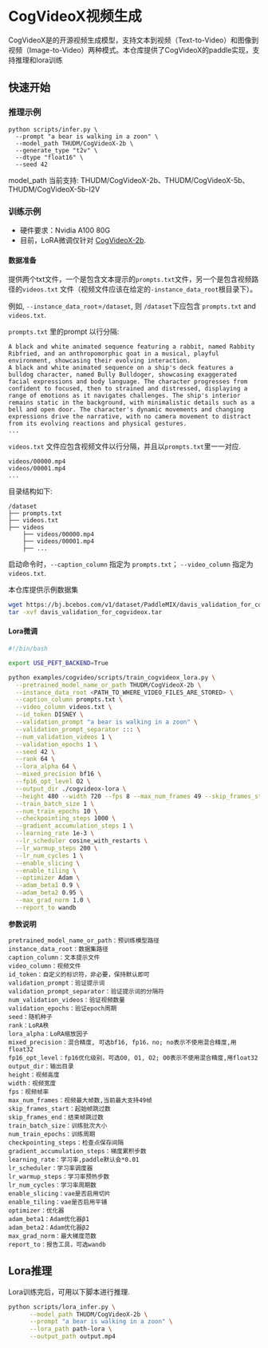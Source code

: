 # CogVideoX视频生成

CogVideoX是的开源视频生成模型，支持文本到视频（Text-to-Video）和图像到视频（Image-to-Video）两种模式。本仓库提供了CogVideoX的paddle实现，支持推理和lora训练


## 快速开始

### 推理示例

```shell
python scripts/infer.py \
  --prompt "a bear is walking in a zoon" \
  --model_path THUDM/CogVideoX-2b \
  --generate_type "t2v" \
  --dtype "float16" \
  --seed 42
```

model_path 当前支持: THUDM/CogVideoX-2b、THUDM/CogVideoX-5b、THUDM/CogVideoX-5b-I2V


### 训练示例


* 硬件要求：Nvidia A100 80G
* 目前，LoRA微调仅针对 [CogVideoX-2b](https://huggingface.co/THUDM/CogVideoX-2b).

#### 数据准备


提供两个txt文件，一个是包含文本提示的`prompts.txt`文件，另一个是包含视频路径的`videos.txt` 文件（视频文件应该在给定的`-instance_data_root`根目录下）。

例如,
`--instance_data_root`=`/dataset`, 则 `/dataset`下应包含 `prompts.txt` and `videos.txt`.

`prompts.txt` 里的prompt 以行分隔:

```
A black and white animated sequence featuring a rabbit, named Rabbity Ribfried, and an anthropomorphic goat in a musical, playful environment, showcasing their evolving interaction.
A black and white animated sequence on a ship's deck features a bulldog character, named Bully Bulldoger, showcasing exaggerated facial expressions and body language. The character progresses from confident to focused, then to strained and distressed, displaying a range of emotions as it navigates challenges. The ship's interior remains static in the background, with minimalistic details such as a bell and open door. The character's dynamic movements and changing expressions drive the narrative, with no camera movement to distract from its evolving reactions and physical gestures.
...
```

`videos.txt` 文件应包含视频文件以行分隔，并且以`prompts.txt`里一一对应.

```
videos/00000.mp4
videos/00001.mp4
...
```

目录结构如下:

```
/dataset
├── prompts.txt
├── videos.txt
├── videos
    ├── videos/00000.mp4
    ├── videos/00001.mp4
    ├── ...
```

启动命令时，`--caption_column` 指定为 `prompts.txt`； `--video_column` 指定为 `videos.txt`.

本仓库提供示例数据集
```bash
wget https://bj.bcebos.com/v1/dataset/PaddleMIX/davis_validation_for_cogvideox.tar
tar -xvf davis_validation_for_cogvideox.tar
```

#### Lora微调

```bash
#!/bin/bash

export USE_PEFT_BACKEND=True

python examples/cogvideo/scripts/train_cogvideox_lora.py \
  --pretrained_model_name_or_path THUDM/CogVideoX-2b \
  --instance_data_root <PATH_TO_WHERE_VIDEO_FILES_ARE_STORED> \
  --caption_column prompts.txt \
  --video_column videos.txt \
  --id_token DISNEY \
  --validation_prompt "a bear is walking in a zoon" \
  --validation_prompt_separator ::: \
  --num_validation_videos 1 \
  --validation_epochs 1 \
  --seed 42 \
  --rank 64 \
  --lora_alpha 64 \
  --mixed_precision bf16 \
  --fp16_opt_level O2 \
  --output_dir ./cogvideox-lora \
  --height 480 --width 720 --fps 8 --max_num_frames 49 --skip_frames_start 0 --skip_frames_end 0 \
  --train_batch_size 1 \
  --num_train_epochs 10 \
  --checkpointing_steps 1000 \
  --gradient_accumulation_steps 1 \
  --learning_rate 1e-3 \
  --lr_scheduler cosine_with_restarts \
  --lr_warmup_steps 200 \
  --lr_num_cycles 1 \
  --enable_slicing \
  --enable_tiling \
  --optimizer Adam \
  --adam_beta1 0.9 \
  --adam_beta2 0.95 \
  --max_grad_norm 1.0 \
  --report_to wandb

```

**参数说明**
```
pretrained_model_name_or_path：预训练模型路径
instance_data_root：数据集路径
caption_column：文本提示文件
video_column：视频文件
id_token：自定义的标识符，非必要，保持默认即可
validation_prompt：验证提示词
validation_prompt_separator：验证提示词的分隔符
num_validation_videos：验证视频数量
validation_epochs：验证epoch周期
seed：随机种子
rank：LoRA秩
lora_alpha：LoRA缩放因子
mixed_precision：混合精度, 可选bf16, fp16，no; no表示不使用混合精度,用float32
fp16_opt_level：fp16优化级别，可选O0, O1, O2; O0表示不使用混合精度,用float32
output_dir：输出目录
height：视频高度
width：视频宽度
fps：视频帧率
max_num_frames：视频最大帧数,当前最大支持49帧
skip_frames_start：起始帧跳过数
skip_frames_end：结束帧跳过数
train_batch_size：训练批次大小
num_train_epochs：训练周期
checkpointing_steps：检查点保存间隔
gradient_accumulation_steps：梯度累积步数
learning_rate：学习率,paddle默认会*0.01
lr_scheduler：学习率调度器
lr_warmup_steps：学习率预热步数
lr_num_cycles：学习率周期数
enable_slicing：vae是否启用切片
enable_tiling：vae是否启用平铺
optimizer：优化器
adam_beta1：Adam优化器β1
adam_beta2：Adam优化器β2
max_grad_norm：最大梯度范数
report_to：报告工具，可选wandb
```

## Lora推理

Lora训练完后，可用以下脚本进行推理.

```bash
python scripts/lora_infer.py \
      --model_path THUDM/CogVideoX-2b \
      --prompt "a bear is walking in a zoon" \
      --lora_path path-lora \
      --output_path output.mp4
```
